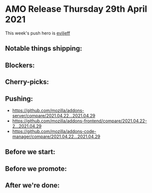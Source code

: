 # AMO Release Thursday 29th April 2021

This week's push hero is [eviljeff](https://github.com/eviljeff)

## Notable things shipping:

## Blockers:

## Cherry-picks:

## Pushing:

- https://github.com/mozilla/addons-server/compare/2021.04.22...2021.04.29
- https://github.com/mozilla/addons-frontend/compare/2021.04.22-2...2021.04.29
- https://github.com/mozilla/addons-code-manager/compare/2021.04.22...2021.04.29

## Before we start:

## Before we promote:

## After we're done:
